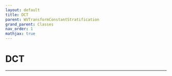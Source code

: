 ```yaml
---
layout: default
title: DCT
parent: WVTransformConstantStratification
grand_parent: Classes
nav_order: 1
mathjax: true
---
```


#  DCT




---

